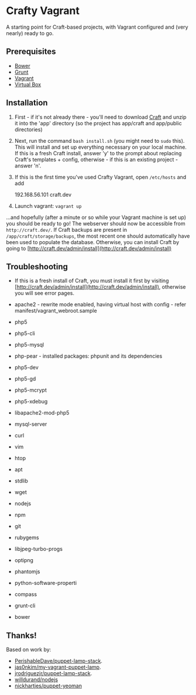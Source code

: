 # Crafty Vagrant

A starting point for Craft-based projects, with Vagrant configured and (very nearly) ready to go.

## Prerequisites
* [Bower](http://bower.io/)
* [Grunt](http://gruntjs.com/)
* [Vagrant](http://www.vagrantup.com/)
* [Virtual Box](https://www.virtualbox.org/)

## Installation

1. First - if it's not already there - you'll need to download [Craft](http://buildwithcraft.com/) and unzip it into the 'app' directory (so the project has app/craft and app/public directories)

2. Next, run the command `bash install.sh` (you might need to `sudo` this). This will install and set up everything necessary on your local machine. If this is a fresh Craft install, answer 'y' to the prompt about replacing Craft's templates + config, otherwise - if this is an existing project - answer 'n'.

3. If this is the first time you've used Crafty Vagrant, open `/etc/hosts` and add

	192.168.56.101    craft.dev

4. Launch vagrant: `vagrant up`

...and hopefully (after a minute or so while your Vagrant machine is set up) you should be ready to go! The webserver should now be accessible from `http://craft.dev/`. If Craft backups are present in `/app/craft/storage/backups`, the most recent one should automatically have been used to populate the database. Otherwise, you can install Craft by going to [http://craft.dev/admin/install](http://craft.dev/admin/install)

## Troubleshooting

* If this is a fresh install of Craft, you must install it first by visiting  [http://craft.dev/admin/install](http://craft.dev/admin/install), otherwise you will see error pages.

* apache2 - rewrite mode enabled, having virtual host with config - refer manifest/vagrant_webroot.sample
* php5
* php5-cli
* php5-mysql
* php-pear - installed packages: phpunit and its dependencies
* php5-dev
* php5-gd
* php5-mcrypt
* php5-xdebug
* libapache2-mod-php5
* mysql-server
* curl
* vim
* htop
* apt
* stdlib
* wget
* nodejs
* npm
* git
* rubygems
* libjpeg-turbo-progs
* optipng
* phantomjs
* python-software-properti
* compass
* grunt-cli
* bower

## Thanks!
Based on work by:
* [PerishableDave/puppet-lamp-stack](https://github.com/PerishableDave/puppet-lamp-stack).
* [jas0nkim/my-vagrant-puppet-lamp](https://github.com/jas0nkim/my-vagrant-puppet-lamp).
* [jrodriguezjr/puppet-lamp-stack](https://github.com/jrodriguezjr/puppet-lamp-stack).
* [willdurand/nodejs](https://github.com/willdurand/puppet-nodejs)
* [nickhartjes/puppet-yeoman](https://github.com/nickhartjes/puppet-yeoman)
